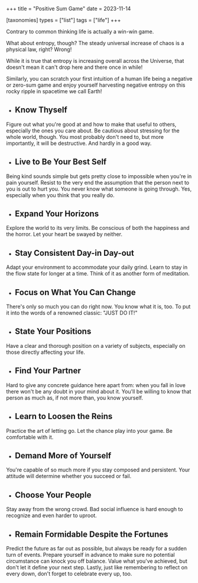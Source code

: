 +++
title = "Positive Sum Game"
date = 2023-11-14

[taxonomies]
types = ["list"]
tags = ["life"]
+++

Contrary to common thinking life is actually a win-win game.

<!-- more -->

What about entropy, though? The steady universal increase of chaos is a physical law, right? Wrong!

While it is true that entropy is increasing overall across the Universe, that doesn't mean it can't drop here and there once in while!

Similarly, you can scratch your first intuition of a human life being a negative or zero-sum game and enjoy yourself harvesting negative entropy on this rocky ripple in spacetime we call Earth!

<!-- The Fool vs The World -->

- ## **Know Thyself**

Figure out what you're good at and how to make that useful to others, especially the ones you care about. Be cautious about stressing for the whole world, though. You most probably don't need to, but more importantly, it will be destructive. And hardly in a good way.

<!-- The Magician vs Judgement -->

- ## **Live to Be Your Best Self**

Being kind sounds simple but gets pretty close to impossible when you're in pain yourself. Resist to the very end the assumption that the person next to you is out to hurt you. You never know what someone is going through. Yes, especially when you think that you really do.

<!-- The Priestess vs The Sun -->

- ## **Expand Your Horizons**

Explore the world to its very limits. Be conscious of both the happiness and the horror. Let your heart be swayed by neither.

<!-- The Queen vs The Moon -->

- ## **Stay Consistent Day-in Day-out**

Adapt your environment to accommodate your daily grind. Learn to stay in the flow state for longer at a time. Think of it as another form of meditation.

<!-- The King vs The Star -->

- ## **Focus on What You Can Change**

There's only so much you can do right now. You know what it is, too. To put it into the words of a renowned classic: "JUST DO IT!"

<!-- The Priest vs The Tower -->

- ## **State Your Positions**

Have a clear and thorough position on a variety of subjects, especially on those directly affecting your life.

<!-- The Lovers vs The Devil -->

- ## **Find Your Partner**

Hard to give any concrete guidance here apart from: when you fall in love there won't be any doubt in your mind about it. You'll be willing to know that person as much as, if not more than, you know yourself.

<!-- The Chariot vs Temperance -->

- ## **Learn to Loosen the Reins**

Practice the art of letting go. Let the chance play into your game. Be comfortable with it.

<!-- Justice vs Death -->

- ## **Demand More of Yourself**

You're capable of so much more if you stay composed and persistent. Your attitude will determine whether you succeed or fail.

<!-- The Hermit vs The Sacrifice -->

- ## **Choose Your People**

Stay away from the wrong crowd. Bad social influence is hard enough to recognize and even harder to uproot.

<!-- Fortune vs Fortitude -->

- ## **Remain Formidable Despite the Fortunes**

Predict the future as far out as possible, but always be ready for a sudden turn of events. Prepare yourself in advance to make sure no potential circumstance can knock you off balance. Value what you've achieved, but don't let it define your next step. Lastly, just like remembering to reflect on every down, don't forget to celebrate every up, too.
